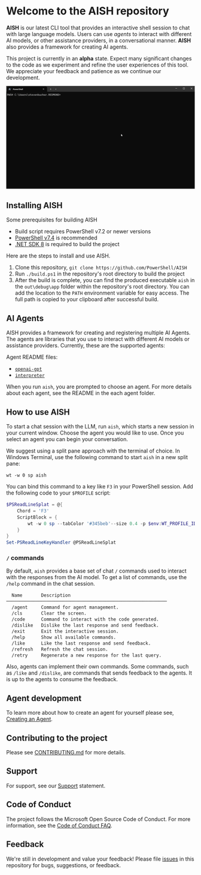 # Welcome to the AISH repository

**AISH** is our latest CLI tool that provides an interactive shell session to chat with large
language models. Users can use _agents_ to interact with different AI models, or other assistance
providers, in a conversational manner. **AISH** also provides a framework for creating AI agents.

This project is currently in an **alpha** state. Expect many significant changes to the code as we
experiment and refine the user experiences of this tool. We appreciate your feedback and patience as
we continue our development.

![GIF showing demo of AISH][04]

## Installing AISH

Some prerequisites for building AISH

- Build script requires PowerShell v7.2 or newer versions
- [PowerShell v7.4][11] is recommended
- [.NET SDK 8][09] is required to build the project

Here are the steps to install and use AISH.

1. Clone this repository, `git clone https://github.com/PowerShell/AISH`
2. Run `./build.ps1` in the repository's root directory to build the project
3. After the build is complete, you can find the produced executable `aish` in the `out\debug\app`
   folder within the repository's root directory. You can add the location to the `PATH` environment
   variable for easy access. The full path is copied to your clipboard after successful build.

## AI Agents

AISH provides a framework for creating and registering multiple AI Agents. The agents are libraries
that you use to interact with different AI models or assistance providers. Currently, these are the
supported agents:

Agent README files:

- [`openai-gpt`][08]
- [`interpreter`][07]

When you run `aish`, you are prompted to choose an agent. For more details about each agent, see the
README in the each agent folder.

## How to use AISH

To start a chat session with the LLM, run `aish`, which starts a new session in your current window.
Choose the agent you would like to use. Once you select an agent you can begin your conversation.

We suggest using a split pane approach with the terminal of choice. In Windows Terminal, use the
following command to start `aish` in a new split pane:

```shell
wt -w 0 sp aish
```

You can bind this command to a key like `F3` in your PowerShell session. Add the following code to
your `$PROFILE` script:

```powershell
$PSReadLineSplat = @{
    Chord = 'F3'
    ScriptBlock = {
        wt -w 0 sp --tabColor '#345beb'--size 0.4 -p $env:WT_PROFILE_ID --title 'AISH' <full-path-to-aish.exe>
    }
}
Set-PSReadLineKeyHandler @PSReadLineSplat
```

### `/` commands

By default, `aish` provides a base set of chat `/` commands used to interact with the responses from
the AI model. To get a list of commands, use the `/help` command in the chat session.

```
  Name       Description
────────────────────────────────────────────────────────────
  /agent     Command for agent management.
  /cls       Clear the screen.
  /code      Command to interact with the code generated.
  /dislike   Dislike the last response and send feedback.
  /exit      Exit the interactive session.
  /help      Show all available commands.
  /like      Like the last response and send feedback.
  /refresh   Refresh the chat session.
  /retry     Regenerate a new response for the last query.
```

Also, agents can implement their own commands. Some commands, such as `/like` and `/dislike`, are
commands that sends feedback to the agents. It is up to the agents to consume the feedback.

## Agent development

To learn more about how to create an agent for yourself please see, [Creating an Agent][03].

## Contributing to the project

Please see [CONTRIBUTING.md][02] for more details.

## Support

For support, see our [Support][05] statement.

## Code of Conduct

The project follows the Microsoft Open Source Code of Conduct. For more information, see the
[Code of Conduct FAQ][01].

## Feedback

We're still in development and value your feedback! Please file [issues][10] in this repository for
bugs, suggestions, or feedback.

<!-- link references -->
[01]: ./docs/CODE_OF_CONDUCT.md
[02]: ./docs/CONTRIBUTING.md
[03]: ./docs/development/CreatingAnAgent.md
[04]: ./docs/media/AIShellDemo.gif
[05]: ./docs/SUPPORT.md
[07]: ./shell/AIShell.Interpreter.Agent/README.md
[08]: ./shell/AIShell.OpenAI.Agent/README.md
[09]: https://dotnet.microsoft.com/en-us/download
[10]: https://github.com/PowerShell/AISH/issues
[11]: https://learn.microsoft.com/powershell/scripting/install/installing-powershell

